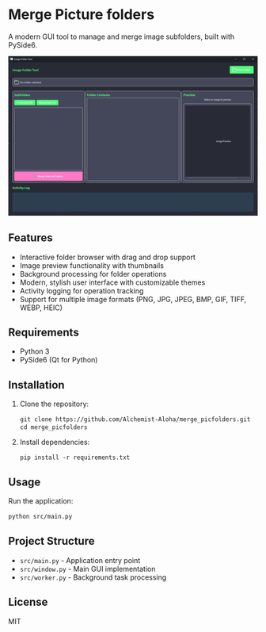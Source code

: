# Merge Picture folders

A modern GUI tool to manage and merge image subfolders, built with PySide6.

![Program Screenshot](doc/screen.png)

## Features

- Interactive folder browser with drag and drop support
- Image preview functionality with thumbnails
- Background processing for folder operations
- Modern, stylish user interface with customizable themes
- Activity logging for operation tracking
- Support for multiple image formats (PNG, JPG, JPEG, BMP, GIF, TIFF, WEBP, HEIC)

## Requirements

- Python 3
- PySide6 (Qt for Python)

## Installation

1. Clone the repository:
   ```
   git clone https://github.com/Alchemist-Aloha/merge_picfolders.git
   cd merge_picfolders
   ```

2. Install dependencies:
   ```
   pip install -r requirements.txt
   ```

## Usage

Run the application:
```bash
python src/main.py
```


## Project Structure

- `src/main.py` - Application entry point
- `src/window.py` - Main GUI implementation
- `src/worker.py` - Background task processing

## License

MIT